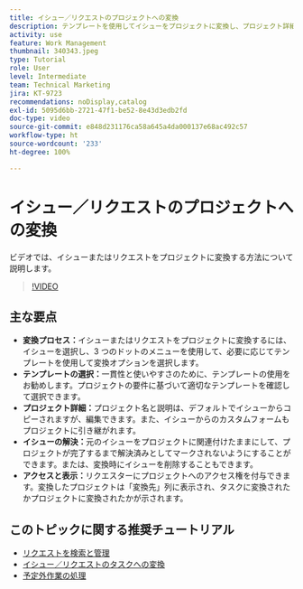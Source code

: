 ```yaml
---
title: イシュー／リクエストのプロジェクトへの変換
description: テンプレートを使用してイシューをプロジェクトに変換し、プロジェクト詳細をカスタマイズし、イシュー解決オプションを管理し、シームレスなワークフローの表示とアクセスを確保することで、Workfront でのプロジェクト管理を効率化します。
activity: use
feature: Work Management
thumbnail: 340343.jpeg
type: Tutorial
role: User
level: Intermediate
team: Technical Marketing
jira: KT-9723
recommendations: noDisplay,catalog
exl-id: 5095d6bb-2721-47f1-be52-8e43d3edb2fd
doc-type: video
source-git-commit: e848d231176ca58a645a4da000137e68ac492c57
workflow-type: ht
source-wordcount: '233'
ht-degree: 100%

---
```


# イシュー／リクエストのプロジェクトへの変換

ビデオでは、イシューまたはリクエストをプロジェクトに変換する方法について説明します。

>[!VIDEO](https://video.tv.adobe.com/v/340343/?quality=12&learn=on&enablevpops)

## 主な要点

* **変換プロセス：**&#x200B;イシューまたはリクエストをプロジェクトに変換するには、イシューを選択し、3 つのドットのメニューを使用して、必要に応じてテンプレートを使用して変換オプションを選択します。
* **テンプレートの選択：**&#x200B;一貫性と使いやすさのために、テンプレートの使用をお勧めします。プロジェクトの要件に基づいて適切なテンプレートを確認して選択できます。
* **プロジェクト詳細：**&#x200B;プロジェクト名と説明は、デフォルトでイシューからコピーされますが、編集できます。また、イシューからのカスタムフォームもプロジェクトに引き継がれます。
* **イシューの解決：**&#x200B;元のイシューをプロジェクトに関連付けたままにして、プロジェクトが完了するまで解決済みとしてマークされないようにすることができます。または、変換時にイシューを削除することもできます。
* **アクセスと表示：**&#x200B;リクエスターにプロジェクトへのアクセス権を付与できます。変換したプロジェクトは「変換先」列に表示され、タスクに変換されたかプロジェクトに変換されたかが示されます。


## このトピックに関する推奨チュートリアル

* [リクエストを検索と管理](/help/manage-work/issues-requests/find-requests.md)
* [イシュー／リクエストのタスクへの変換](/help/manage-work/issues-requests/convert-issues-to-other-work-items.md)
* [予定外作業の処理](/help/manage-work/issues-requests/handle-unplanned-work.md)

